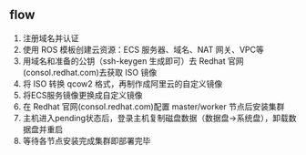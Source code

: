 ## flow

1. 注册域名并认证
2. 使用 ROS 模板创建云资源：ECS 服务器、域名、NAT 网关、VPC等
3. 用域名和准备的公钥（ssh-keygen 生成即可）去 Redhat 官网(consol.redhat.com)去获取 ISO 镜像
4. 将 ISO 转换 qcow2 格式，再制作成阿里云的自定义镜像
5. 将ECS服务镜像更换成自定义镜像
6. 在 Redhat 官网(consol.redhat.com)配置 master/worker 节点后安装集群
7. 主机进入pending状态后，登录主机复制磁盘数据（数据盘->系统盘），卸载数据盘并重启
8. 等待各节点安装完成集群即部署完毕
